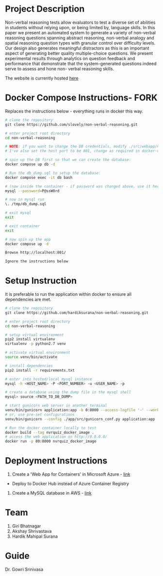 # Project Description

Non-verbal reasoning tests allow evaluators to test a diverse set of abilities in students without relying upon, or being limited by, language skills. In this paper we present an automated system to generate a variety of non-verbal reasoning questions spanning abstract reasoning, non-verbal analogy and spatial reasoning question types with granular control over difficulty levels. Our design also generates meaningful distractors as this is an important aspect of generating better quality multiple-choice questions. We present experimental results through analytics on question feedback and performance that demonstrate that the system-generated questions indeed serve to assess and hone non- verbal reasoning skills.

The website is currently hosted [here](https://nvr-quiz.azurewebsites.net)

# Docker Compose Instructions- FORK

Replaces the instructions below - everything runs in docker this way.

```sh
# clone the repository
git clone https://github.com/slovely/non-verbal-reasoning.git

# enter project root directory
cd non-verbal-reasoning

# NOTE: if you want to change the DB credentials, modify ./src/webapp/mysql_utils.py AND ./docker-compose.yml NOW
# I've also set the host port to be 801, change as required in docker-compose.yml

# spin up the DB first so that we can create the database:
docker compose up db -d

# Run the db_dump.sql to setup the database:
docker compose exec -it db bash

# (now inside the container - if password was changed above, use it here)
mysql --password=P@ssW0rd

# now in mysql run
\. /tmp/db_dump.sql

# exit mysql
exit

# exit container
exit

# now spin up the app
docker compose up -d

Browse http://localhost:801/

Ignore the instructions below

```

# Setup Instruction

It is preferable to run the application within docker to ensure all dependencies are met.

```sh
# clone the repository
git clone https://github.com/hardiksurana/non-verbal-reasoning.git

# enter project root directory
cd non-verbal-reasoning

# setup virtual environment
pip2 install virtualenv
virtualenv -p python2.7 venv

# activate virtual environment
source venv/bin/activate

# install dependencies
pip2 install -r requirements.txt

# enter into hosted/local mysql instance
mysql -h <HOST_NAME> -P <PORT_NUMBER> -u <USER_NAME> -p

# create a database using the dump file in the mysql shell
mysql> source <PATH_TO_DB_DUMP>

# start gunicorn web server in another terminal
venv/bin/gunicorn application:app -b 0:8000 --access-logfile '-' --worker-class gevent
# or, use pre-set configurations
venv/bin/gunicorn --config ./app/src/gunicorn_conf.py application:app

# Run the docker container locally to test
docker build --tag nvrquiz_docker_image .
# access the web application on http://0.0.0.0/
docker run -p 80:8000 nvrquiz_docker_image
```

# Deployment Instructions

1. Create a 'Web App for Containers' in Microsoft Azure - [link](https://docs.microsoft.com/en-us/azure/app-service/containers/tutorial-custom-docker-image)
  - Deploy to Docker Hub instead of Azure Container Registry
1. Create a MySQL database in AWS - [link](https://docs.aws.amazon.com/AmazonRDS/latest/UserGuide/CHAP_Tutorials.WebServerDB.CreateDBInstance.html)

# Team

1. Giri Bhatnagar
2. Akshay Shrivastava
3. Hardik Mahipal Surana

# Guide

Dr. Gowri Srinivasa
